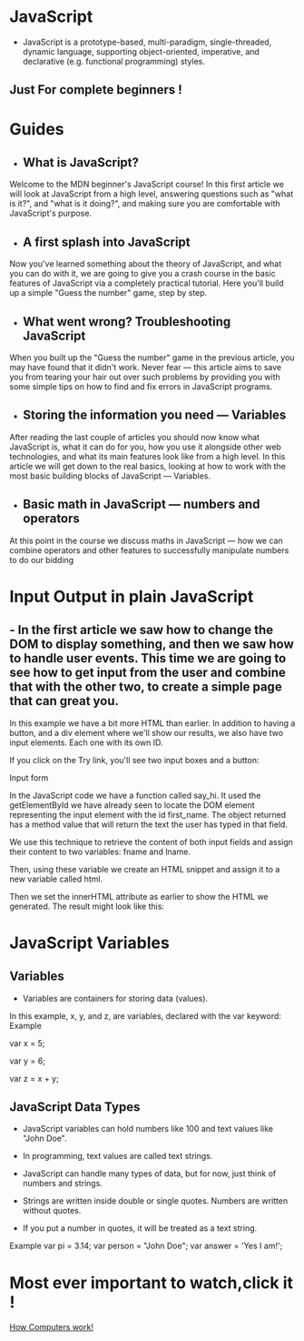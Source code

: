 # JavaScript
 - JavaScript is a prototype-based, multi-paradigm, single-threaded, dynamic language, supporting object-oriented, imperative, and declarative (e.g. functional programming) styles.
 ##  Just  For complete beginners !


 # Guides
- ## What is JavaScript?


Welcome to the MDN beginner's JavaScript course! In this first article we will look at JavaScript from a high level, answering questions such as "what is it?", and "what is it doing?", and making sure you are comfortable with JavaScript's purpose.

-  ## A first splash into JavaScript
Now you've learned something about the theory of JavaScript, and what you can do with it, we are going to give you a crash course in the basic features of JavaScript via a completely practical tutorial. Here you'll build up a simple "Guess the number" game, step by step.


- ## What went wrong? Troubleshooting JavaScript
When you built up the "Guess the number" game in the previous article, you may have found that it didn't work. Never fear — this article aims to save you from tearing your hair out over such problems by providing you with some simple tips on how to find and fix errors in JavaScript programs.
- ## Storing the information you need — Variables
After reading the last couple of articles you should now know what JavaScript is, what it can do for you, how you use it alongside other web technologies, and what its main features look like from a high level. In this article we will get down to the real basics, looking at how to work with the most basic building blocks of JavaScript — Variables.
- ## Basic math in JavaScript — numbers and operators
At this point in the course we discuss maths in JavaScript — how we can combine operators and other features to successfully manipulate numbers to do our bidding 








# Input Output in plain JavaScript

## - In the first article we saw how to change the DOM to display something, and then we saw how to handle user events. This time we are going to see how to get input from the user and combine that with the other two, to create a simple page that can great you.




In this example we have a bit more HTML than earlier. In addition to having a button, and a div element where we'll show our results, we also have two input elements. Each one with its own ID.

If you click on the Try link, you'll see two input boxes and a button:

Input form

In the JavaScript code we have a function called say_hi. It used the getElementById we have already seen to locate the DOM element representing the input element with the id first_name. The object returned has a method value that will return the text the user has typed in that field.

We use this technique to retrieve the content of both input fields and assign their content to two variables: fname and lname.

Then, using these variable we create an HTML snippet and assign it to a new variable called html.

Then we set the innerHTML attribute as earlier to show the HTML we generated. The result might look like this:






# JavaScript Variables

## Variables
- Variables are containers for storing data (values).

In this example, x, y, and z, are variables, declared with the var keyword:
 Example

var x = 5;

var y = 6;

var z = x + y;



## JavaScript Data Types
- JavaScript variables can hold numbers like 100 and text values like "John Doe".

- In programming, text values are called text strings.

- JavaScript can handle many types of data, but for now, just think of numbers and strings.

- Strings are written inside double or single quotes. Numbers are written without quotes.

- If you put a number in quotes, it will be treated as a text string.

Example
var pi = 3.14;
var person = "John Doe";
var answer = 'Yes I am!';




# Most ever important to watch,click it !

[How Computers work!](https://www.youtube.com/watch?v=OAx_6-wdslM&list=PLzdnOPI1iJNcsRwJhvksEo1tJqjIqWbN-&index=1)






 

  

